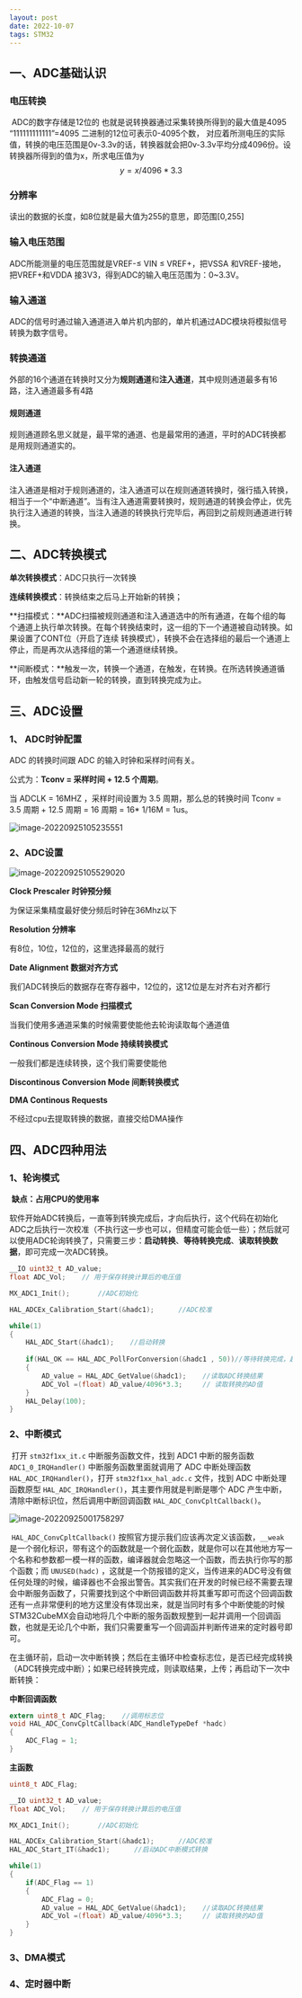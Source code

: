 ```yaml
---
layout: post
date: 2022-10-07
tags: STM32
---
```



## 一、ADC基础认识

### **电压转换**

​		ADC的数字存储是12位的 也就是说转换器通过采集转换所得到的最大值是4095 “111111111111”=4095 二进制的12位可表示0-4095个数， 对应着所测电压的实际值，转换的电压范围是0v-3.3v的话，转换器就会把0v-3.3v平均分成4096份。设转换器所得到的值为x，所求电压值为y
$$
y = x / 4096 *3.3
$$

### **分辨率**

读出的数据的长度，如8位就是最大值为255的意思，即范围[0,255]

### **输入电压范围**

ADC所能测量的电压范围就是VREF-≤ VIN ≤ VREF+，把VSSA 和VREF-接地，把VREF+和VDDA 接3V3，得到ADC的输入电压范围为：0~3.3V。

### **输入通道**

ADC的信号时通过输入通道进入单片机内部的，单片机通过ADC模块将模拟信号转换为数字信号。

### **转换通道**

外部的16个通道在转换时又分为**规则通道**和**注入通道**，其中规则通道最多有16路，注入通道最多有4路

#### **规则通道**

规则通道顾名思义就是，最平常的通道、也是最常用的通道，平时的ADC转换都是用规则通道实的。

#### **注入通道**

注入通道是相对于规则通道的，注入通道可以在规则通道转换时，强行插入转换，相当于一个“中断通道”。当有注入通道需要转换时，规则通道的转换会停止，优先执行注入通道的转换，当注入通道的转换执行完毕后，再回到之前规则通道进行转换。

## 二、ADC转换模式

**单次转换模式**：ADC只执行一次转换

**连续转换模式**：转换结束之后马上开始新的转换；

**扫描模式：**ADC扫描被规则通道和注入通道选中的所有通道，在每个组的每个通道上执行单次转换。在每个转换结束时，这一组的下一个通道被自动转换。如果设置了CONT位（开启了连续 转换模式），转换不会在选择组的最后一个通道上停止，而是再次从选择组的第一个通道继续转换。

**间断模式：**触发一次，转换一个通道，在触发，在转换。在所选转换通道循环，由触发信号启动新一轮的转换，直到转换完成为止。



## 三、ADC设置

### **1、 ADC时钟配置**

ADC 的转换时间跟 ADC 的输入时钟和采样时间有关。

公式为：**Tconv = 采样时间 + 12.5 个周期**。

当 ADCLK = 16MHZ ，采样时间设置为 3.5 周期，那么总的转换时间  Tconv = 3.5 周期 + 12.5 周期 = 16 周期 = 16* 1/16M = 1us。

![image-20220925105235551](C:\Users\zxr021109\AppData\Roaming\Typora\typora-user-images\image-20220925105235551.png)

### **2、ADC设置**

![image-20220925105529020](C:\Users\zxr021109\AppData\Roaming\Typora\typora-user-images\image-20220925105529020.png)

**Clock Prescaler  时钟预分频** 

为保证采集精度最好使分频后时钟在36Mhz以下

**Resolution   分辨率** 

有8位，10位，12位的，这里选择最高的就行

**Date Alignment   数据对齐方式** 

我们ADC转换后的数据存在寄存器中，12位的，这12位是左对齐右对齐都行

**Scan Conversion Mode   扫描模式**

当我们使用多通道采集的时候需要使能他去轮询读取每个通道值

**Continous Conversion Mode    持续转换模式**

一般我们都是连续转换，这个我们需要使能他

**Discontinous Conversion Mode 间断转换模式**

**DMA Continous Requests** 

不经过cpu去提取转换的数据，直接交给DMA操作







## 四、ADC四种用法

### 1、**轮询模式**

​		**缺点：占用CPU的使用率**

​		软件开始ADC转换后，一直等到转换完成后，才向后执行，这个代码在初始化ADC之后执行一次校准（不执行这一步也可以，但精度可能会低一些）；然后就可以使用ADC轮询转换了，只需要三步：**启动转换**、**等待转换完成**、**读取转换数据**，即可完成一次ADC转换。

```c
__IO uint32_t AD_value;
float ADC_Vol;    // 用于保存转换计算后的电压值

MX_ADC1_Init();       //ADC初始化

HAL_ADCEx_Calibration_Start(&hadc1);      //ADC校准

while(1)
{
	HAL_ADC_Start(&hadc1);    //启动转换
	
	if(HAL_OK == HAL_ADC_PollForConversion(&hadc1 , 50))//等待转换完成，超时50ms
	{
		AD_value = HAL_ADC_GetValue(&hadc1);    //读取ADC转换结果	
        ADC_Vol =(float) AD_value/4096*3.3;     // 读取转换的AD值
	}
	HAL_Delay(100);
}
```

### 2、**中断模式**

​		打开 `stm32f1xx_it.c` 中断服务函数文件，找到 ADC1 中断的服务函数 `ADC1_0_IRQHandler()`
 中断服务函数里面就调用了 ADC 中断处理函数 `HAL_ADC_IRQHandler()`，打开 `stm32f1xx_hal_adc.c` 文件，找到 ADC 中断处理函数原型 `HAL_ADC_IRQHandler()`，其主要作用就是判断是哪个 ADC 产生中断，清除中断标识位，然后调用中断回调函数 `HAL_ADC_ConvCpltCallback()`。

![image-20220925001758297](C:\Users\zxr021109\AppData\Roaming\Typora\typora-user-images\image-20220925001758297.png)

​		`HAL_ADC_ConvCpltCallback()` 按照官方提示我们应该再次定义该函数，`__weak` 是一个弱化标识，带有这个的函数就是一个弱化函数，就是你可以在其他地方写一个名称和参数都一模一样的函数，编译器就会忽略这一个函数，而去执行你写的那个函数；而 `UNUSED(hadc)` ，这就是一个防报错的定义，当传进来的ADC号没有做任何处理的时候，编译器也不会报出警告。其实我们在开发的时候已经不需要去理会中断服务函数了，只需要找到这个中断回调函数并将其重写即可而这个回调函数还有一点非常便利的地方这里没有体现出来，就是当同时有多个中断使能的时候STM32CubeMX会自动地将几个中断的服务函数规整到一起并调用一个回调函数，也就是无论几个中断，我们只需要重写一个回调函并判断传进来的定时器号即可。

​		在主循环前，启动一次中断转换；然后在主循环中检查标志位，是否已经完成转换（ADC转换完成中断）；如果已经转换完成，则读取结果，上传；再启动下一次中断转换：

**中断回调函数**

```c
extern uint8_t ADC_Flag;    //调用标志位
void HAL_ADC_ConvCpltCallback(ADC_HandleTypeDef *hadc)
{
	ADC_Flag = 1;
}
```

**主函数**

```c
uint8_t ADC_Flag;

__IO uint32_t AD_value;
float ADC_Vol;    // 用于保存转换计算后的电压值  

MX_ADC1_Init();       //ADC初始化

HAL_ADCEx_Calibration_Start(&hadc1);      //ADC校准
HAL_ADC_Start_IT(&hadc1);      //启动ADC中断模式转换

while(1)
{
	if(ADC_Flag == 1)
	{
		ADC_Flag = 0;
		AD_value = HAL_ADC_GetValue(&hadc1);    //读取ADC转换结果	
        ADC_Vol =(float) AD_value/4096*3.3;     // 读取转换的AD值
	}
}
```

### 3、DMA**模式**



### 4、**定时器中断**
